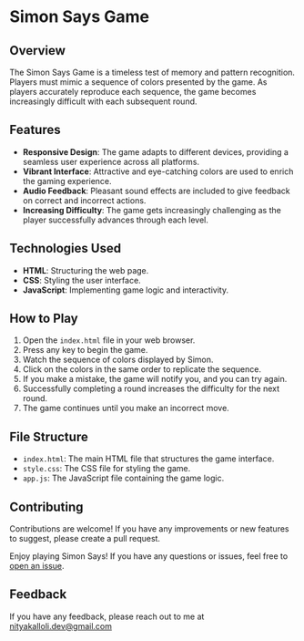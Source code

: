 # Simon Says Game

## Overview

The Simon Says Game is a timeless test of memory and pattern recognition. Players must mimic a sequence of colors presented by the game. As players accurately reproduce each sequence, the game becomes increasingly difficult with each subsequent round.

## Features

- **Responsive Design**: The game adapts to different devices, providing a seamless user experience across all platforms.
- **Vibrant Interface**: Attractive and eye-catching colors are used to enrich the gaming experience.
- **Audio Feedback**: Pleasant sound effects are included to give feedback on correct and incorrect actions.
- **Increasing Difficulty**: The game gets increasingly challenging as the player successfully advances through each level.

## Technologies Used

- **HTML**: Structuring the web page.
- **CSS**: Styling the user interface.
- **JavaScript**: Implementing game logic and interactivity.

## How to Play

1. Open the `index.html` file in your web browser.
2. Press any key to begin the game.
3. Watch the sequence of colors displayed by Simon.
4. Click on the colors in the same order to replicate the sequence.
5. If you make a mistake, the game will notify you, and you can try again.
6. Successfully completing a round increases the difficulty for the next round.
7. The game continues until you make an incorrect move.

## File Structure

- `index.html`: The main HTML file that structures the game interface.
- `style.css`: The CSS file for styling the game.
- `app.js`: The JavaScript file containing the game logic.


## Contributing

Contributions are welcome! If you have any improvements or new features to suggest, please create a pull request.




Enjoy playing Simon Says! If you have any questions or issues, feel free to [open an issue](https://https://github.com/Nitya-Kalloli).



## Feedback

If you have any feedback, please reach out to me at nityakalloli.dev@gmail.com


